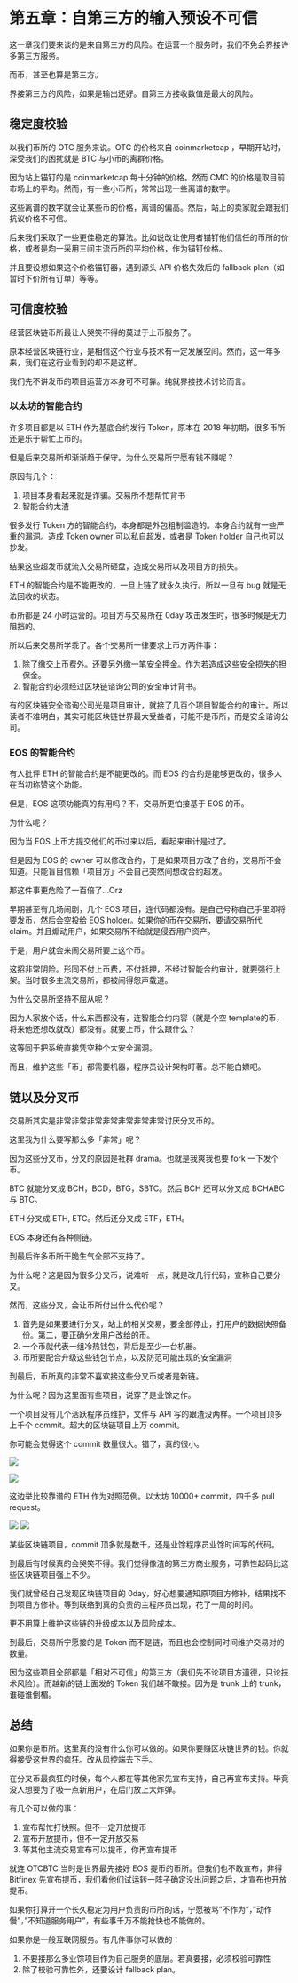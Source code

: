 # 第五章：自第三方的输入预设不可信

这一章我们要来谈的是来自第三方的风险。在运营一个服务时，我们不免会界接许多第三方服务。

而币，甚至也算是第三方。

界接第三方的风险，如果是输出还好。自第三方接收数值是最大的风险。

## 稳定度校验

以我们币所的 OTC 服务来说。OTC 的价格来自 coinmarketcap ，早期开站时，深受我们的困扰就是 BTC 与小币的离群价格。

因为站上锚钉的是 coinmarketcap 每十分钟的价格。然而 CMC 的价格是取目前市场上的平均。然而，有一些小币所，常常出现一些离谱的数字。

这些离谱的数字就会让某些币的价格，离谱的偏高。然后，站上的卖家就会跟我们抗议价格不可信。

后来我们采取了一些更佳稳定的算法。比如说改让使用者锚钉他们信任的币所的价格，或者是均一采用三间主流币所的平均价格，作为锚钉价格。

并且要设想如果这个价格锚钉器，遇到源头 API 价格失效后的 fallback plan（如暂时下价所有订单）等等。

## 可信度校验

经营区块链币所最让人哭笑不得的莫过于上币服务了。

原本经营区块链行业，是相信这个行业与技术有一定发展空间。然而，这一年多来，我们在这行业看到的却不是这样。

我们先不讲发币的项目运营方本身可不可靠。纯就界接技术讨论而言。

### 以太坊的智能合约

许多项目都是以 ETH 作为基底合约发行 Token，原本在 2018 年初期，很多币所还是乐于帮忙上币的。

但是后来交易所却渐渐趋于保守。为什么交易所宁愿有钱不赚呢？

原因有几个：

1) 项目本身看起来就是诈骗。交易所不想帮忙背书
2) 智能合约太渣

很多发行 Token 方的智能合约，本身都是外包粗制滥造的。本身合约就有一些严重的漏洞。造成 Token owner 可以私自超发，或者是 Token holder 自己也可以抄发。

结果这些超发币就流入交易所砸盘，造成交易所以及项目方的损失。

ETH 的智能合约是不能更改的，一旦上链了就永久执行。所以一旦有 bug 就是无法回收的状态。

币所都是 24 小时运营的。项目方与交易所在 0day 攻击发生时，很多时候是无力阻挡的。

所以后来交易所学乖了。各个交易所一律要求上币方两件事：

1. 除了缴交上币费外。还要另外缴一笔安全押金。作为若造成这些安全损失的担保金。
2. 智能合约必须经过区块链谘询公司的安全审计背书。

有的区块链安全谘询公司光是项目审计，就接了几百个项目智能合约的审计。所以读者不难明白，其实可能区块链世界最大受益者，可能不是币所，而是安全谘询公司。

### EOS 的智能合约

有人批评 ETH 的智能合约是不能更改的。而 EOS 的合约是能够更改的，很多人在当初称赞这个功能。

但是，EOS 这项功能真的有用吗？不，交易所更怕接基于 EOS 的币。

为什么呢？

因为当 EOS 上币方提交他们的币过来以后，看起来审计是过了。

但是因为 EOS 的 owner 可以修改合约，于是如果项目方改了合约，交易所不会知道。只能盲目信赖「项目方」不会自己突然间想改合约超发。

那这件事更危险了一百倍了…Orz

早期甚至有几场闹剧，几个 EOS 项目，连代码都没有。是自己号称自己手里即将要发币，然后会空投给 EOS holder。如果你的币在交易所，要请交易所代 claim。并且煽动用户，如果交易所不给就是侵吞用户资产。

于是，用户就会来闹交易所要上这个币。

这招非常阴险。形同不付上币费，不付抵押，不经过智能合约审计，就要强行上架。当时很多主流交易所，都被闹得怨声载道。

为什么交易所坚持不屈从呢？

因为人家放个话，什么东西都没有，连智能合约内容（就是个空 template的币，将来他还想改就改）都没有。就要上币，什么跟什么？

这等同于把系统直接凭空种个大安全漏洞。

而且，维护这些「币」都需要机器，程序员设计架构盯著。总不能白嫖吧。

## 链以及分叉币

交易所其实是非常非常非常非常非常非常非常讨厌分叉币的。

这里我为什么要写那么多「非常」呢？

因为这些分叉币，分叉的原因是社群 drama。也就是我爽我也要 fork 一下发个币。

BTC 就能分叉成 BCH，BCD，BTG，SBTC。然后 BCH 还可以分叉成 BCHABC 与 BTC。

ETH 分叉成 ETH, ETC。然后还分叉成 ETF，ETH。

EOS 本身还有各种侧链。

到最后许多币所干脆生气全部不支持了。

为什么呢？这是因为很多分叉币，说难听一点，就是改几行代码，宣称自己要分叉。

然而，这些分叉，会让币所付出什么代价呢？

1. 首先是如果要进行分叉，站上的相关交易，要全部停止，打用户的数据快照备份。第二，要正确分发用户改给的币。
2. 一个币就代表一组冷热钱包，背后是至少一台机器。
3. 币所要配合升级这些钱包节点，以及防范可能出现的安全漏洞

到最后，币所真的非常不喜欢接这些分叉币或者是新链。

为什么呢？因为这里面有些项目，说穿了是业馀之作。

一个项目没有几个活跃程序员维护，文件与 API 写的跟渣没两样。一个项目顶多上千个 commit。超大的区块链项目上万 commit。

你可能会觉得这个 commit 数量很大。错了，真的很小。

![](https://d.pr/i/BGAXgh+)

![](https://d.pr/i/BF5b60+)

这边举比较靠谱的 ETH 作为对照范例。以太坊 10000+ commit，四千多 pull request。

![](https://d.pr/i/hje1vr+)
![](https://d.pr/i/yJ5xYB+)

某些区块链项目，commit 顶多就是数千，还是业馀程序员业馀时间写的代码。

到最后有时候真的会哭笑不得。我们觉得像渣的第三方商业服务，可靠性起码比这些区块链项目强上不少。

我们就曾经自己发现区块链项目的 0day，好心想要通知原项目方修补，结果找不到项目方修补。等到联络到真的负责的主程序员出现，花了一周的时间。

更不用算上维护这些链的升级成本以及风险成本。

到最后，交易所宁愿接的是 Token 而不是链，而且也会控制同时间维护交易对的数量。

因为这些项目全部都是「相对不可信」的第三方（我们先不论项目方道德，只论技术风险）。而越新的链上面发的 Token 我们越不敢接。因为是 trunk 上的 trunk，谁碰谁倒楣。

## 总结

如果你是币所。这里真的没有什么你可以做的。如果你要赚区块链世界的钱。你就得接受这世界的疯狂。改从风控端去下手。

在分叉币最疯狂的时候，每个人都在等其他家先宣布支持，自己再宣布支持。毕竟没人想要为了吸一点新用户，在后门放上大炸弹。

有几个可以做的事：

1. 宣布帮忙打快照。但不一定开放提币
2. 宣布开放提币，但不一定开放交易
3. 等其他主流交易宣布可以提币，你再宣布提币

就连 OTCBTC 当时是世界最先接好 EOS 提币的币所。但我们也不敢宣布，非得 Bitfinex 先宣布提币，我们看他们试运转一阵子确定没出问题之后，才宣布也开放提币。

如果你打算开一个长久稳定为用户负责的币所的话，宁愿被骂”不作为”，”动作慢”，”不知道服务用户”，有些事千万不能抢快也不能做的。

如果你是一般互联网服务。有几件事你可以做的：

1. 不要接那么多业馀项目作为自己服务的底层。若真要接，必须校验可靠性
2. 除了校验可靠性外，还要设计 fallback plan。
